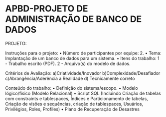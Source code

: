 # APBD-PROJETO DE ADMINISTRAÇÃO DE BANCO DE DADOS

PROJETO: 

Instruções para o projeto:
• Número de participantes por equipe: 2.
• Tema: Implantação de um banco de dados para um sistema.
• Itens do trabalho: 
1 - Trabalho escrito (PDF).
2 - Arquivo(s) do modelo de dados.

Critérios de Avaliação: 
a)Criatividade/Inovador
b)Complexidade/Desafiador
c)Abrangência/Aderência a Realidade
d) Tecnicamente correto  

Conteúdo do trabalho:
• Definição do sistema/escopo.
• Modelo lógico/físico (Modelo Relacional)
• Script SQL (Incluindo Criação de tabelas com constraints e tablespaces, Índices e Particionamento de tabelas, Criação de visões e sequências, 
criação de tablespaces, Usuários, Privilégios, Roles, Profiles)
• Plano de Recuperação de Desastres
